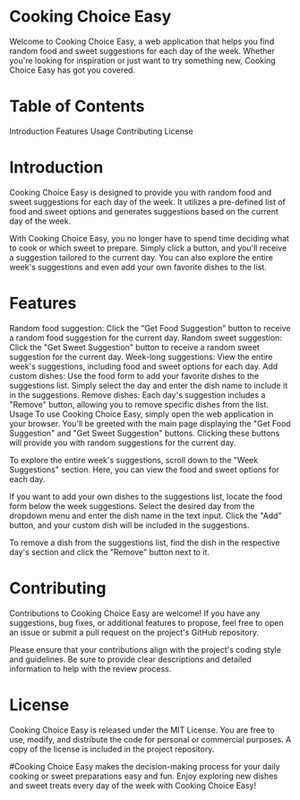 # Cooking Choice Easy
Welcome to Cooking Choice Easy, a web application that helps you find random food and sweet suggestions for each day of the week. Whether you're looking for inspiration or just want to try something new, Cooking Choice Easy has got you covered.

# Table of Contents
Introduction
Features
Usage
Contributing
License
# Introduction
Cooking Choice Easy is designed to provide you with random food and sweet suggestions for each day of the week. It utilizes a pre-defined list of food and sweet options and generates suggestions based on the current day of the week.

With Cooking Choice Easy, you no longer have to spend time deciding what to cook or which sweet to prepare. Simply click a button, and you'll receive a suggestion tailored to the current day. You can also explore the entire week's suggestions and even add your own favorite dishes to the list.

# Features
Random food suggestion: Click the "Get Food Suggestion" button to receive a random food suggestion for the current day.
Random sweet suggestion: Click the "Get Sweet Suggestion" button to receive a random sweet suggestion for the current day.
Week-long suggestions: View the entire week's suggestions, including food and sweet options for each day.
Add custom dishes: Use the food form to add your favorite dishes to the suggestions list. Simply select the day and enter the dish name to include it in the suggestions.
Remove dishes: Each day's suggestion includes a "Remove" button, allowing you to remove specific dishes from the list.
Usage
To use Cooking Choice Easy, simply open the web application in your browser. You'll be greeted with the main page displaying the "Get Food Suggestion" and "Get Sweet Suggestion" buttons. Clicking these buttons will provide you with random suggestions for the current day.

To explore the entire week's suggestions, scroll down to the "Week Suggestions" section. Here, you can view the food and sweet options for each day.

If you want to add your own dishes to the suggestions list, locate the food form below the week suggestions. Select the desired day from the dropdown menu and enter the dish name in the text input. Click the "Add" button, and your custom dish will be included in the suggestions.

To remove a dish from the suggestions list, find the dish in the respective day's section and click the "Remove" button next to it.

# Contributing
Contributions to Cooking Choice Easy are welcome! If you have any suggestions, bug fixes, or additional features to propose, feel free to open an issue or submit a pull request on the project's GitHub repository.

Please ensure that your contributions align with the project's coding style and guidelines. Be sure to provide clear descriptions and detailed information to help with the review process.

# License
Cooking Choice Easy is released under the MIT License. You are free to use, modify, and distribute the code for personal or commercial purposes. A copy of the license is included in the project repository.

#Cooking Choice Easy makes the decision-making process for your daily cooking or sweet preparations easy and fun. Enjoy exploring new dishes and sweet treats every day of the week with Cooking Choice Easy!
